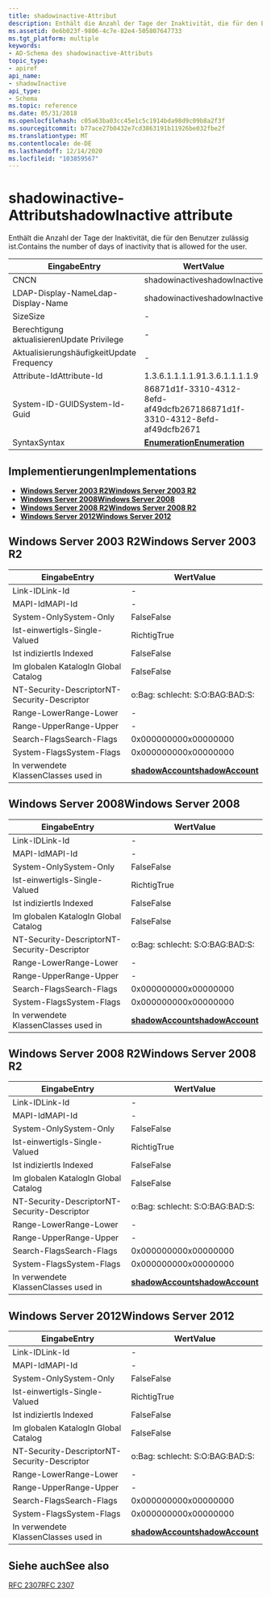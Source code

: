 ```yaml
---
title: shadowinactive-Attribut
description: Enthält die Anzahl der Tage der Inaktivität, die für den Benutzer zulässig ist.
ms.assetid: 0e6b023f-9806-4c7e-82e4-505807647733
ms.tgt_platform: multiple
keywords:
- AD-Schema des shadowinactive-Attributs
topic_type:
- apiref
api_name:
- shadowInactive
api_type:
- Schema
ms.topic: reference
ms.date: 05/31/2018
ms.openlocfilehash: c05a63ba03cc45e1c5c1914bda98d9c09b8a2f3f
ms.sourcegitcommit: b77ace27b0432e7cd3863191b11926be032fbe2f
ms.translationtype: MT
ms.contentlocale: de-DE
ms.lasthandoff: 12/14/2020
ms.locfileid: "103859567"
---
```

# <a name="shadowinactive-attribute"></a><span data-ttu-id="69a1a-104">shadowinactive-Attribut</span><span class="sxs-lookup"><span data-stu-id="69a1a-104">shadowInactive attribute</span></span>

<span data-ttu-id="69a1a-105">Enthält die Anzahl der Tage der Inaktivität, die für den Benutzer zulässig ist.</span><span class="sxs-lookup"><span data-stu-id="69a1a-105">Contains the number of days of inactivity that is allowed for the user.</span></span>



| <span data-ttu-id="69a1a-106">Eingabe</span><span class="sxs-lookup"><span data-stu-id="69a1a-106">Entry</span></span> | <span data-ttu-id="69a1a-107">Wert</span><span class="sxs-lookup"><span data-stu-id="69a1a-107">Value</span></span> |
|-------------------|--------------------------------------|
| <span data-ttu-id="69a1a-108">CN</span><span class="sxs-lookup"><span data-stu-id="69a1a-108">CN</span></span>                | <span data-ttu-id="69a1a-109">shadowinactive</span><span class="sxs-lookup"><span data-stu-id="69a1a-109">shadowInactive</span></span>                       |
| <span data-ttu-id="69a1a-110">LDAP-Display-Name</span><span class="sxs-lookup"><span data-stu-id="69a1a-110">Ldap-Display-Name</span></span> | <span data-ttu-id="69a1a-111">shadowinactive</span><span class="sxs-lookup"><span data-stu-id="69a1a-111">shadowInactive</span></span>                       |
| <span data-ttu-id="69a1a-112">Size</span><span class="sxs-lookup"><span data-stu-id="69a1a-112">Size</span></span>              | \-                                   |
| <span data-ttu-id="69a1a-113">Berechtigung aktualisieren</span><span class="sxs-lookup"><span data-stu-id="69a1a-113">Update Privilege</span></span>  | \-                                   |
| <span data-ttu-id="69a1a-114">Aktualisierungshäufigkeit</span><span class="sxs-lookup"><span data-stu-id="69a1a-114">Update Frequency</span></span>  | \-                                   |
| <span data-ttu-id="69a1a-115">Attribute-Id</span><span class="sxs-lookup"><span data-stu-id="69a1a-115">Attribute-Id</span></span>      | <span data-ttu-id="69a1a-116">1.3.6.1.1.1.1.9</span><span class="sxs-lookup"><span data-stu-id="69a1a-116">1.3.6.1.1.1.1.9</span></span>                      |
| <span data-ttu-id="69a1a-117">System-ID-GUID</span><span class="sxs-lookup"><span data-stu-id="69a1a-117">System-Id-Guid</span></span>    | <span data-ttu-id="69a1a-118">86871d1f-3310-4312-8efd-af49dcfb2671</span><span class="sxs-lookup"><span data-stu-id="69a1a-118">86871d1f-3310-4312-8efd-af49dcfb2671</span></span> |
| <span data-ttu-id="69a1a-119">Syntax</span><span class="sxs-lookup"><span data-stu-id="69a1a-119">Syntax</span></span>            | [<span data-ttu-id="69a1a-120">**Enumeration**</span><span class="sxs-lookup"><span data-stu-id="69a1a-120">**Enumeration**</span></span>](s-enumeration.md) |



## <a name="implementations"></a><span data-ttu-id="69a1a-121">Implementierungen</span><span class="sxs-lookup"><span data-stu-id="69a1a-121">Implementations</span></span>

-   [<span data-ttu-id="69a1a-122">**Windows Server 2003 R2**</span><span class="sxs-lookup"><span data-stu-id="69a1a-122">**Windows Server 2003 R2**</span></span>](#windows-server-2003-r2)
-   [<span data-ttu-id="69a1a-123">**Windows Server 2008**</span><span class="sxs-lookup"><span data-stu-id="69a1a-123">**Windows Server 2008**</span></span>](#windows-server-2008)
-   [<span data-ttu-id="69a1a-124">**Windows Server 2008 R2**</span><span class="sxs-lookup"><span data-stu-id="69a1a-124">**Windows Server 2008 R2**</span></span>](#windows-server-2008-r2)
-   [<span data-ttu-id="69a1a-125">**Windows Server 2012**</span><span class="sxs-lookup"><span data-stu-id="69a1a-125">**Windows Server 2012**</span></span>](#windows-server-2012)

## <a name="windows-server-2003-r2"></a><span data-ttu-id="69a1a-126">Windows Server 2003 R2</span><span class="sxs-lookup"><span data-stu-id="69a1a-126">Windows Server 2003 R2</span></span>



| <span data-ttu-id="69a1a-127">Eingabe</span><span class="sxs-lookup"><span data-stu-id="69a1a-127">Entry</span></span> | <span data-ttu-id="69a1a-128">Wert</span><span class="sxs-lookup"><span data-stu-id="69a1a-128">Value</span></span> |
|------------------------|-----------------------------------------------------|
| <span data-ttu-id="69a1a-129">Link-ID</span><span class="sxs-lookup"><span data-stu-id="69a1a-129">Link-Id</span></span>                | \-                                                  |
| <span data-ttu-id="69a1a-130">MAPI-Id</span><span class="sxs-lookup"><span data-stu-id="69a1a-130">MAPI-Id</span></span>                | \-                                                  |
| <span data-ttu-id="69a1a-131">System-Only</span><span class="sxs-lookup"><span data-stu-id="69a1a-131">System-Only</span></span>            | <span data-ttu-id="69a1a-132">False</span><span class="sxs-lookup"><span data-stu-id="69a1a-132">False</span></span>                                               |
| <span data-ttu-id="69a1a-133">Ist-einwertig</span><span class="sxs-lookup"><span data-stu-id="69a1a-133">Is-Single-Valued</span></span>       | <span data-ttu-id="69a1a-134">Richtig</span><span class="sxs-lookup"><span data-stu-id="69a1a-134">True</span></span>                                                |
| <span data-ttu-id="69a1a-135">Ist indiziert</span><span class="sxs-lookup"><span data-stu-id="69a1a-135">Is Indexed</span></span>             | <span data-ttu-id="69a1a-136">False</span><span class="sxs-lookup"><span data-stu-id="69a1a-136">False</span></span>                                               |
| <span data-ttu-id="69a1a-137">Im globalen Katalog</span><span class="sxs-lookup"><span data-stu-id="69a1a-137">In Global Catalog</span></span>      | <span data-ttu-id="69a1a-138">False</span><span class="sxs-lookup"><span data-stu-id="69a1a-138">False</span></span>                                               |
| <span data-ttu-id="69a1a-139">NT-Security-Descriptor</span><span class="sxs-lookup"><span data-stu-id="69a1a-139">NT-Security-Descriptor</span></span> | <span data-ttu-id="69a1a-140">o:Bag: schlecht: S:</span><span class="sxs-lookup"><span data-stu-id="69a1a-140">O:BAG:BAD:S:</span></span>                                        |
| <span data-ttu-id="69a1a-141">Range-Lower</span><span class="sxs-lookup"><span data-stu-id="69a1a-141">Range-Lower</span></span>            | \-                                                  |
| <span data-ttu-id="69a1a-142">Range-Upper</span><span class="sxs-lookup"><span data-stu-id="69a1a-142">Range-Upper</span></span>            | \-                                                  |
| <span data-ttu-id="69a1a-143">Search-Flags</span><span class="sxs-lookup"><span data-stu-id="69a1a-143">Search-Flags</span></span>           | <span data-ttu-id="69a1a-144">0x00000000</span><span class="sxs-lookup"><span data-stu-id="69a1a-144">0x00000000</span></span>                                          |
| <span data-ttu-id="69a1a-145">System-Flags</span><span class="sxs-lookup"><span data-stu-id="69a1a-145">System-Flags</span></span>           | <span data-ttu-id="69a1a-146">0x00000000</span><span class="sxs-lookup"><span data-stu-id="69a1a-146">0x00000000</span></span>                                          |
| <span data-ttu-id="69a1a-147">In verwendete Klassen</span><span class="sxs-lookup"><span data-stu-id="69a1a-147">Classes used in</span></span>        | [<span data-ttu-id="69a1a-148">**shadowAccount**</span><span class="sxs-lookup"><span data-stu-id="69a1a-148">**shadowAccount**</span></span>](c-shadowaccount.md)<br/> |



## <a name="windows-server-2008"></a><span data-ttu-id="69a1a-149">Windows Server 2008</span><span class="sxs-lookup"><span data-stu-id="69a1a-149">Windows Server 2008</span></span>



| <span data-ttu-id="69a1a-150">Eingabe</span><span class="sxs-lookup"><span data-stu-id="69a1a-150">Entry</span></span> | <span data-ttu-id="69a1a-151">Wert</span><span class="sxs-lookup"><span data-stu-id="69a1a-151">Value</span></span> |
|------------------------|-----------------------------------------------------|
| <span data-ttu-id="69a1a-152">Link-ID</span><span class="sxs-lookup"><span data-stu-id="69a1a-152">Link-Id</span></span>                | \-                                                  |
| <span data-ttu-id="69a1a-153">MAPI-Id</span><span class="sxs-lookup"><span data-stu-id="69a1a-153">MAPI-Id</span></span>                | \-                                                  |
| <span data-ttu-id="69a1a-154">System-Only</span><span class="sxs-lookup"><span data-stu-id="69a1a-154">System-Only</span></span>            | <span data-ttu-id="69a1a-155">False</span><span class="sxs-lookup"><span data-stu-id="69a1a-155">False</span></span>                                               |
| <span data-ttu-id="69a1a-156">Ist-einwertig</span><span class="sxs-lookup"><span data-stu-id="69a1a-156">Is-Single-Valued</span></span>       | <span data-ttu-id="69a1a-157">Richtig</span><span class="sxs-lookup"><span data-stu-id="69a1a-157">True</span></span>                                                |
| <span data-ttu-id="69a1a-158">Ist indiziert</span><span class="sxs-lookup"><span data-stu-id="69a1a-158">Is Indexed</span></span>             | <span data-ttu-id="69a1a-159">False</span><span class="sxs-lookup"><span data-stu-id="69a1a-159">False</span></span>                                               |
| <span data-ttu-id="69a1a-160">Im globalen Katalog</span><span class="sxs-lookup"><span data-stu-id="69a1a-160">In Global Catalog</span></span>      | <span data-ttu-id="69a1a-161">False</span><span class="sxs-lookup"><span data-stu-id="69a1a-161">False</span></span>                                               |
| <span data-ttu-id="69a1a-162">NT-Security-Descriptor</span><span class="sxs-lookup"><span data-stu-id="69a1a-162">NT-Security-Descriptor</span></span> | <span data-ttu-id="69a1a-163">o:Bag: schlecht: S:</span><span class="sxs-lookup"><span data-stu-id="69a1a-163">O:BAG:BAD:S:</span></span>                                        |
| <span data-ttu-id="69a1a-164">Range-Lower</span><span class="sxs-lookup"><span data-stu-id="69a1a-164">Range-Lower</span></span>            | \-                                                  |
| <span data-ttu-id="69a1a-165">Range-Upper</span><span class="sxs-lookup"><span data-stu-id="69a1a-165">Range-Upper</span></span>            | \-                                                  |
| <span data-ttu-id="69a1a-166">Search-Flags</span><span class="sxs-lookup"><span data-stu-id="69a1a-166">Search-Flags</span></span>           | <span data-ttu-id="69a1a-167">0x00000000</span><span class="sxs-lookup"><span data-stu-id="69a1a-167">0x00000000</span></span>                                          |
| <span data-ttu-id="69a1a-168">System-Flags</span><span class="sxs-lookup"><span data-stu-id="69a1a-168">System-Flags</span></span>           | <span data-ttu-id="69a1a-169">0x00000000</span><span class="sxs-lookup"><span data-stu-id="69a1a-169">0x00000000</span></span>                                          |
| <span data-ttu-id="69a1a-170">In verwendete Klassen</span><span class="sxs-lookup"><span data-stu-id="69a1a-170">Classes used in</span></span>        | [<span data-ttu-id="69a1a-171">**shadowAccount**</span><span class="sxs-lookup"><span data-stu-id="69a1a-171">**shadowAccount**</span></span>](c-shadowaccount.md)<br/> |



## <a name="windows-server-2008-r2"></a><span data-ttu-id="69a1a-172">Windows Server 2008 R2</span><span class="sxs-lookup"><span data-stu-id="69a1a-172">Windows Server 2008 R2</span></span>



| <span data-ttu-id="69a1a-173">Eingabe</span><span class="sxs-lookup"><span data-stu-id="69a1a-173">Entry</span></span> | <span data-ttu-id="69a1a-174">Wert</span><span class="sxs-lookup"><span data-stu-id="69a1a-174">Value</span></span> |
|------------------------|-----------------------------------------------------|
| <span data-ttu-id="69a1a-175">Link-ID</span><span class="sxs-lookup"><span data-stu-id="69a1a-175">Link-Id</span></span>                | \-                                                  |
| <span data-ttu-id="69a1a-176">MAPI-Id</span><span class="sxs-lookup"><span data-stu-id="69a1a-176">MAPI-Id</span></span>                | \-                                                  |
| <span data-ttu-id="69a1a-177">System-Only</span><span class="sxs-lookup"><span data-stu-id="69a1a-177">System-Only</span></span>            | <span data-ttu-id="69a1a-178">False</span><span class="sxs-lookup"><span data-stu-id="69a1a-178">False</span></span>                                               |
| <span data-ttu-id="69a1a-179">Ist-einwertig</span><span class="sxs-lookup"><span data-stu-id="69a1a-179">Is-Single-Valued</span></span>       | <span data-ttu-id="69a1a-180">Richtig</span><span class="sxs-lookup"><span data-stu-id="69a1a-180">True</span></span>                                                |
| <span data-ttu-id="69a1a-181">Ist indiziert</span><span class="sxs-lookup"><span data-stu-id="69a1a-181">Is Indexed</span></span>             | <span data-ttu-id="69a1a-182">False</span><span class="sxs-lookup"><span data-stu-id="69a1a-182">False</span></span>                                               |
| <span data-ttu-id="69a1a-183">Im globalen Katalog</span><span class="sxs-lookup"><span data-stu-id="69a1a-183">In Global Catalog</span></span>      | <span data-ttu-id="69a1a-184">False</span><span class="sxs-lookup"><span data-stu-id="69a1a-184">False</span></span>                                               |
| <span data-ttu-id="69a1a-185">NT-Security-Descriptor</span><span class="sxs-lookup"><span data-stu-id="69a1a-185">NT-Security-Descriptor</span></span> | <span data-ttu-id="69a1a-186">o:Bag: schlecht: S:</span><span class="sxs-lookup"><span data-stu-id="69a1a-186">O:BAG:BAD:S:</span></span>                                        |
| <span data-ttu-id="69a1a-187">Range-Lower</span><span class="sxs-lookup"><span data-stu-id="69a1a-187">Range-Lower</span></span>            | \-                                                  |
| <span data-ttu-id="69a1a-188">Range-Upper</span><span class="sxs-lookup"><span data-stu-id="69a1a-188">Range-Upper</span></span>            | \-                                                  |
| <span data-ttu-id="69a1a-189">Search-Flags</span><span class="sxs-lookup"><span data-stu-id="69a1a-189">Search-Flags</span></span>           | <span data-ttu-id="69a1a-190">0x00000000</span><span class="sxs-lookup"><span data-stu-id="69a1a-190">0x00000000</span></span>                                          |
| <span data-ttu-id="69a1a-191">System-Flags</span><span class="sxs-lookup"><span data-stu-id="69a1a-191">System-Flags</span></span>           | <span data-ttu-id="69a1a-192">0x00000000</span><span class="sxs-lookup"><span data-stu-id="69a1a-192">0x00000000</span></span>                                          |
| <span data-ttu-id="69a1a-193">In verwendete Klassen</span><span class="sxs-lookup"><span data-stu-id="69a1a-193">Classes used in</span></span>        | [<span data-ttu-id="69a1a-194">**shadowAccount**</span><span class="sxs-lookup"><span data-stu-id="69a1a-194">**shadowAccount**</span></span>](c-shadowaccount.md)<br/> |



## <a name="windows-server-2012"></a><span data-ttu-id="69a1a-195">Windows Server 2012</span><span class="sxs-lookup"><span data-stu-id="69a1a-195">Windows Server 2012</span></span>



| <span data-ttu-id="69a1a-196">Eingabe</span><span class="sxs-lookup"><span data-stu-id="69a1a-196">Entry</span></span> | <span data-ttu-id="69a1a-197">Wert</span><span class="sxs-lookup"><span data-stu-id="69a1a-197">Value</span></span> |
|------------------------|-----------------------------------------------------|
| <span data-ttu-id="69a1a-198">Link-ID</span><span class="sxs-lookup"><span data-stu-id="69a1a-198">Link-Id</span></span>                | \-                                                  |
| <span data-ttu-id="69a1a-199">MAPI-Id</span><span class="sxs-lookup"><span data-stu-id="69a1a-199">MAPI-Id</span></span>                | \-                                                  |
| <span data-ttu-id="69a1a-200">System-Only</span><span class="sxs-lookup"><span data-stu-id="69a1a-200">System-Only</span></span>            | <span data-ttu-id="69a1a-201">False</span><span class="sxs-lookup"><span data-stu-id="69a1a-201">False</span></span>                                               |
| <span data-ttu-id="69a1a-202">Ist-einwertig</span><span class="sxs-lookup"><span data-stu-id="69a1a-202">Is-Single-Valued</span></span>       | <span data-ttu-id="69a1a-203">Richtig</span><span class="sxs-lookup"><span data-stu-id="69a1a-203">True</span></span>                                                |
| <span data-ttu-id="69a1a-204">Ist indiziert</span><span class="sxs-lookup"><span data-stu-id="69a1a-204">Is Indexed</span></span>             | <span data-ttu-id="69a1a-205">False</span><span class="sxs-lookup"><span data-stu-id="69a1a-205">False</span></span>                                               |
| <span data-ttu-id="69a1a-206">Im globalen Katalog</span><span class="sxs-lookup"><span data-stu-id="69a1a-206">In Global Catalog</span></span>      | <span data-ttu-id="69a1a-207">False</span><span class="sxs-lookup"><span data-stu-id="69a1a-207">False</span></span>                                               |
| <span data-ttu-id="69a1a-208">NT-Security-Descriptor</span><span class="sxs-lookup"><span data-stu-id="69a1a-208">NT-Security-Descriptor</span></span> | <span data-ttu-id="69a1a-209">o:Bag: schlecht: S:</span><span class="sxs-lookup"><span data-stu-id="69a1a-209">O:BAG:BAD:S:</span></span>                                        |
| <span data-ttu-id="69a1a-210">Range-Lower</span><span class="sxs-lookup"><span data-stu-id="69a1a-210">Range-Lower</span></span>            | \-                                                  |
| <span data-ttu-id="69a1a-211">Range-Upper</span><span class="sxs-lookup"><span data-stu-id="69a1a-211">Range-Upper</span></span>            | \-                                                  |
| <span data-ttu-id="69a1a-212">Search-Flags</span><span class="sxs-lookup"><span data-stu-id="69a1a-212">Search-Flags</span></span>           | <span data-ttu-id="69a1a-213">0x00000000</span><span class="sxs-lookup"><span data-stu-id="69a1a-213">0x00000000</span></span>                                          |
| <span data-ttu-id="69a1a-214">System-Flags</span><span class="sxs-lookup"><span data-stu-id="69a1a-214">System-Flags</span></span>           | <span data-ttu-id="69a1a-215">0x00000000</span><span class="sxs-lookup"><span data-stu-id="69a1a-215">0x00000000</span></span>                                          |
| <span data-ttu-id="69a1a-216">In verwendete Klassen</span><span class="sxs-lookup"><span data-stu-id="69a1a-216">Classes used in</span></span>        | [<span data-ttu-id="69a1a-217">**shadowAccount**</span><span class="sxs-lookup"><span data-stu-id="69a1a-217">**shadowAccount**</span></span>](c-shadowaccount.md)<br/> |



## <a name="see-also"></a><span data-ttu-id="69a1a-218">Siehe auch</span><span class="sxs-lookup"><span data-stu-id="69a1a-218">See also</span></span>

<dl> <dt>

[<span data-ttu-id="69a1a-219">RFC 2307</span><span class="sxs-lookup"><span data-stu-id="69a1a-219">RFC 2307</span></span>](https://www.ietf.org/rfc/rfc2307.txt)
</dt> </dl>

 

 






